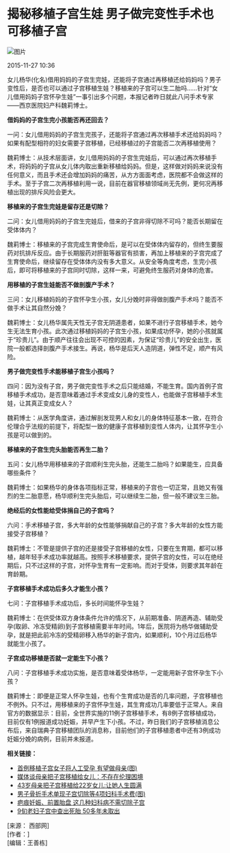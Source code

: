 # 揭秘移植子宫生娃 男子做完变性手术也可移植子宫

![图片](http://img.hkwb.net/14810.files/pic300.jpg)

2015-11-27 10:36  

女儿杨华(化名)借用妈妈的子宫生完娃，还能将子宫通过再移植还给妈妈吗？男子变性后，是否也可以通过子宫移植生娃？移植来的子宫可以生二胎吗……针对“女儿借用妈妈子宫怀孕生娃”一事引出多个问题，本报记者昨日就此八问手术专家——西京医院妇产科魏莉博士。

**借妈妈的子宫生完小孩能否再还回去？**

一问：女儿借用妈妈的子宫生完孩子，还能将子宫通过再次移植手术还给妈妈吗？如果有配型相符的妇女需要子宫移植，已经移植过的子宫能否二次再移植使用？

魏莉博士：从技术层面讲，女儿借用妈妈的子宫生完娃后，可以通过再次移植手术，将妈妈的子宫从女儿体内取出重新移植给妈妈。但是，这样做对妈妈来说没有任何意义，而且手术还会增加妈妈的痛苦，从方方面面考虑，医院都不会做这样的手术。至于子宫二次再移植利用一说，目前在器官移植领域尚无先例，更何况再移植出现的排斥风险会更大。

**移植来的子宫生完娃是留存还是切除？**

二问：女儿借用妈妈的子宫生完娃后，借来的子宫非得切除不可吗？能否长期留在受体体内？

魏莉博士：移植来的子宫完成生育使命后，是可以在受体体内留存的，但终生要服药对抗排斥反应。由于长期服药对肝脏等器官有损害，再加上移植来的子宫完成了生育使命后，继续留存在受体体内没有多大意义。从安全等角度考虑，生完小孩后，即可将移植来的子宫同时切除，这样一来，可避免终生服药对身体的危害。

**用移植的子宫生娃能否不做剖腹产手术？**

三问：女儿移植妈妈的子宫怀孕生小孩，女儿分娩时非得做剖腹产手术吗？能否不做手术让其自然分娩？

魏莉博士：女儿杨华属先天性无子宫无阴道患者，如果不进行子宫移植手术，她今生无法生育小孩。此次通过移植妈妈的子宫生小孩，如果成功怀孕，她的小孩就属于“珍贵儿”。由于顺产往往会出现不可控的因素，为保证“珍贵儿”的安全出生，医院一般都选择剖腹产手术接生。再说，杨华是后天人造阴道，弹性不足，顺产有风险。

**男子做完变性手术能移植子宫生小孩吗？**

四问：因为没有子宫，男子做完变性手术之后只能结婚，不能生育。国内首例子宫移植手术成功，是否意味着通过手术变成女儿身的变性人，也能做子宫移植手术生娃，让其真正变成女人？

魏莉博士：从医学角度讲，通过解剖发现男人和女儿的身体特征基本一致，在符合伦理合乎法规的前提下，将配型一致的健康子宫移植到变性人体内，让其怀孕生小孩是可以做到的。

**移植来的子宫生完头胎能否再生二胎？**

五问：女儿杨华用移植来的子宫顺利生完头胎，还能生二胎吗？如果能生，应具备哪些条件？

魏莉博士：如果杨华的身体各项指标正常，移植来的子宫也一切正常，且她又有强烈的生二胎意愿，杨华顺利生完头胎后，可以继续生二胎，但一般不建议生三胎。

**绝经后的女性能给受体捐自己的子宫吗？**

六问：手术移植子宫，多大年龄的女性能够捐献自己的子宫？多大年龄的女性方能接受子宫移植？

魏莉博士：不管是提供子宫的还是接受子宫移植的女性，只要在生育期，都可以移植，越年轻手术成功率就越高。按照手术移植要求，提供子宫的女性，可以在绝经期后，只不过这样的子宫，对怀孕生育有一定影响。而对于受体，则要求其年龄在育龄期。

**子宫移植手术成功后多久才能生小孩？**

七问：子宫移植手术成功后，多长时间能怀孕生娃？

魏莉博士：在供受体双方身体条件允许的情况下，从前期准备、阴道再造、辅助受孕(取卵、冷冻受精卵)到子宫移植需要半年时间。1年后，医院将为杨华做辅助受孕，就是把此前冷冻的受精卵移入杨华的新子宫内，如果顺利，10个月过后杨华就能生小孩了。

**子宫成功移植是否就一定能生下小孩？**

八问：子宫移植手术成功实施，是否意味着受体杨华，一定能用新子宫怀孕生下小孩？

魏莉博士：即便是正常人怀孕生娃，也有个生育成功是否的几率问题，子宫移植也不例外。只不过，用移植来的子宫怀孕生娃，其生育成功几率要低于正常人。来自官方的数据显示：目前，全世界实施的11例子宫移植手术，有8例子宫移植成功，目前仅有1例报道成功妊娠，并早产生下小孩。不过，昨日我们的子宫移植消息公布后，来自瑞典子宫移植团队的消息称，目前他们的子宫移植患者中还有3例成功妊娠分娩的病例，目前并未报道。

**相关链接：**

- [首例移植子宫女子将人工受孕 有望做母亲(图)](http://www.hkwb.net/news/content/2012-12/03/content_982587.htm)
- [媒体谈母亲把子宫移植给女儿：不存在伦理困境](http://www.hkwb.net/news/content/2015-11/27/content_2729169.htm)
- [43岁母亲把子宫移植给22岁女儿:让她人生圆满](http://www.hkwb.net/news/content/2015-11/26/content_2728007.htm)
- [男子骨折手术单现子宫切除等4项妇科手术费(图)](http://www.hkwb.net/news/content/2015-11/19/content_2715798.htm)
- [疤痕妊娠、前置胎盘 这几种妇科病不需切除子宫](http://health.hkwb.net/content/2015-09/09/content_2642242.htm)
- [9旬老妇子宫中查出死胎 50多年未取出](http://www.hkwb.net/news/content/2015-06/24/content_2578821.htm)

\[来源： 西部网\]  
\[作者：\]  
\[编辑：王善栋\]  